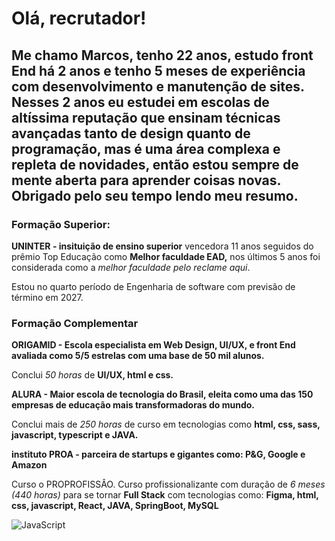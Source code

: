 # Olá, recrutador!

## Me chamo Marcos, tenho 22 anos, estudo front End há 2 anos e tenho 5 meses de experiência com desenvolvimento e manutenção de sites. Nesses 2 anos eu estudei em escolas de altíssima reputação que ensinam técnicas avançadas tanto de design quanto de programação, mas é uma área complexa e repleta de novidades, então estou sempre de mente aberta para aprender coisas novas.  Obrigado pelo seu tempo lendo meu resumo.

### Formação Superior: 

**UNINTER - insituição de ensino superior**  vencedora 11 anos seguidos do prêmio Top Educação como **Melhor faculdade EAD,** nos últimos 5 anos foi considerada como a *melhor faculdade pelo reclame aqui*.

Estou no quarto período de Engenharia de software com previsão de término em 2027.

### Formação Complementar

**ORIGAMID - Escola especialista em Web Design, UI/UX, e front End avaliada como 5/5 estrelas com uma base de 50 mil alunos.**

Conclui *50 horas* de **UI/UX, html e css.**

**ALURA -  Maior escola de tecnologia do Brasil, eleita como uma das 150 empresas de educação mais transformadoras do mundo.** 

Conclui mais de *250 horas* de curso em tecnologias como **html, css, sass, javascript, typescript e JAVA.**

**instituto PROA - parceira de startups e gigantes como: P&G, Google e Amazon**  

Curso o PROPROFISSÂO. Curso profissionalizante com duração de *6 meses (440 horas)* para se tornar **Full Stack** com tecnologias como: **Figma, html, css, javascript, React, JAVA, SpringBoot, MySQL**

![JavaScript](https://img.shields.io/badge/-JavaScript-F7DF1E?style=flat&logo=javascript&logoColor=black)  
